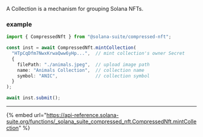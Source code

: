 A Collection is a mechanism for grouping Solana NFTs.

### example

```ts
import { CompressedNft } from "@solana-suite/compressed-nft";

const inst = await CompressedNft.mintCollection(
  "HTpCqDfm7NwxKrwaQww6yHp...",  // mint collection's owner Secret  
  {
    filePath: "./animals.jpeg",  // upload image path
    name: "Animals Collection",  // collection name
    symbol: "ANIC",              // collection symbol
  }
);

await inst.submit();
```
---

{% embed url="https://api-reference.solana-suite.org/functions/_solana_suite_compressed_nft.CompressedNft.mintCollection" %}

